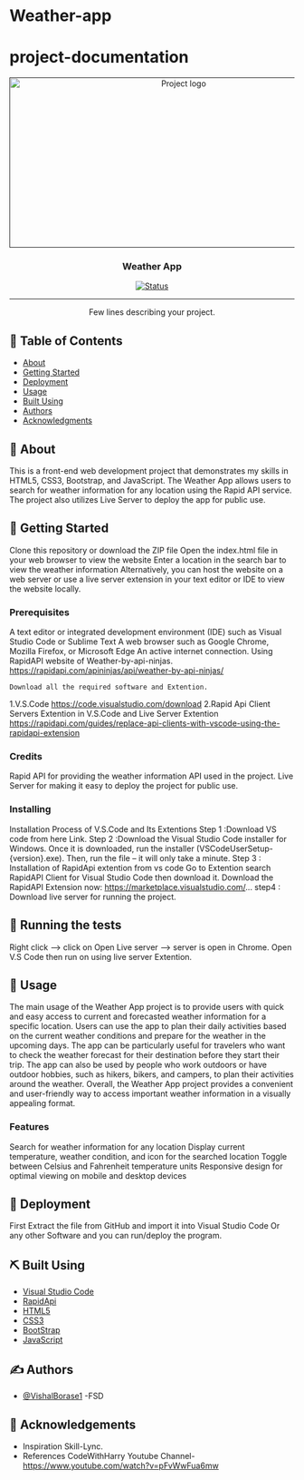 # Weather-app
# project-documentation

<p align="center">
  <a href="" rel="noopener">
 <img width=600px height=300px src="https://user-images.githubusercontent.com/110810311/234503467-3ddc9e9f-f0c0-4737-8b6c-cf608512fd02.png" alt="Project logo"></a>
</p>

<h3 align="center">Weather App</h3>

<div align="center">

  [![Status](https://img.shields.io/badge/status-active-success.svg)]() 


</div>

---

<p align="center"> Few lines describing your project.
    <br> 
</p>

## 📝 Table of Contents
- [About](#about)
- [Getting Started](#getting_started)
- [Deployment](#deployment)
- [Usage](#usage)
- [Built Using](#built_using)
- [Authors](#authors)
- [Acknowledgments](#acknowledgement)


## 🧐 About <a name = "about"></a>
This is a front-end web development project that demonstrates my skills in HTML5, CSS3, Bootstrap, and JavaScript.
The Weather App allows users to search for weather information for any location using the Rapid API service. 
The project also utilizes Live Server to deploy the app for public use.

## 🏁 Getting Started <a name = "getting_started"></a>
Clone this repository or download the ZIP file
Open the index.html file in your web browser to view the website
Enter a location in the search bar to view the weather information
Alternatively, you can host the website on a web server or use a live server extension in your text editor or IDE to view the website locally.

### Prerequisites
A text editor or integrated development environment (IDE) such as Visual Studio Code or Sublime Text
A web browser such as Google Chrome, Mozilla Firefox, or Microsoft Edge An active internet connection.
Using RapidAPI website of Weather-by-api-ninjas.
https://rapidapi.com/apininjas/api/weather-by-api-ninjas/

```
Download all the required software and Extention.
```
1.V.S.Code https://code.visualstudio.com/download
2.Rapid Api Client Servers Extention in V.S.Code and Live Server 
Extention https://rapidapi.com/guides/replace-api-clients-with-vscode-using-the-rapidapi-extension

### Credits
Rapid API for providing the weather information API used in the project.
Live Server for making it easy to deploy the project for public use.


### Installing
Installation Process of V.S.Code and Its Extentions
Step 1 :Download VS code from here Link.
Step 2 :Download the Visual Studio Code installer for Windows. Once it is downloaded, run the installer (VSCodeUserSetup-{version}.exe).
Then, run the file – it will only take a minute.
Step 3 : Installation of RapidApi extention from vs code Go to Extention search RapidAPI Client for Visual Studio Code then download it.
Download the RapidAPI Extension now: https://marketplace.visualstudio.com/...
step4 : Download live server for running the project.


## 🔧 Running the tests <a name = "tests"></a>
Right click --> click on Open Live server --> server is open in Chrome.
Open V.S Code then run on using live server Extention.

## 🎈 Usage <a name="usage"></a>
The main usage of the Weather App project is to provide users with quick and easy access to current and forecasted weather information for a specific location. Users can use the app to plan their daily activities based on the current weather conditions and prepare for the weather in the upcoming days. The app can be particularly useful for travelers who want to check the weather forecast for their destination before they start their trip. The app can also be used by people who work outdoors or have outdoor hobbies, such as hikers, bikers, and campers, to plan their activities around the weather. Overall, the Weather App project provides a convenient and user-friendly way to access important weather information in a visually appealing format.

### Features
Search for weather information for any location
Display current temperature, weather condition, and icon for the searched location
Toggle between Celsius and Fahrenheit temperature units
Responsive design for optimal viewing on mobile and desktop devices

## 🚀 Deployment <a name = "deployment"></a>

First Extract the file from GitHub and import it into Visual Studio Code Or any other Software and you can run/deploy the program.

## ⛏️ Built Using <a name = "built_using"></a>

- [Visual Studio Code](https://code.visualstudio.com/)
- [RapidApi](https://rapidapi.com/apininjas/api/weather-by-api-ninjas/) 
- [HTML5](https://html.com/html5/) 
- [CSS3](https://www.css3.info/) 
- [BootStrap](https://getbootstrap.com/) 
- [JavaScript](https://www.javascript.com/)

## ✍️ Authors <a name = "authors"></a>
- [@VishalBorase1](https://github.com/VishalBorase1) -FSD


## 🎉 Acknowledgements <a name = "acknowledgement"></a>
- Inspiration
   Skill-Lync.
- References
  CodeWithHarry Youtube Channel- https://www.youtube.com/watch?v=pFvWwFua6mw


